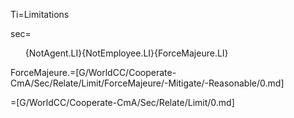 Ti=Limitations

sec=<ol>{NotAgent.LI}{NotEmployee.LI}{ForceMajeure.LI}</ol>

ForceMajeure.=[G/WorldCC/Cooperate-CmA/Sec/Relate/Limit/ForceMajeure/-Mitigate/-Reasonable/0.md]

=[G/WorldCC/Cooperate-CmA/Sec/Relate/Limit/0.md]